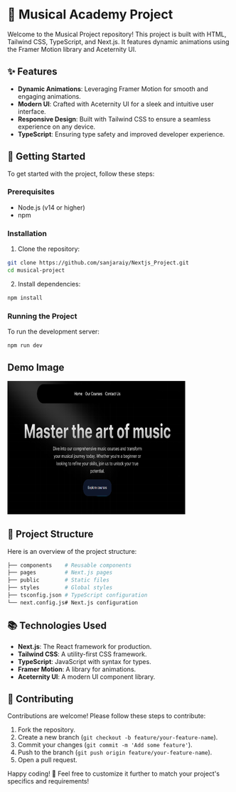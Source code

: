 # 🎵 Musical Academy Project
Welcome to the Musical Project repository! This project is built with HTML, Tailwind CSS, TypeScript, and Next.js. It features dynamic animations using the Framer Motion library and Aceternity UI.

## ✨ Features
- **Dynamic Animations**: Leveraging Framer Motion for smooth and engaging animations.
- **Modern UI**: Crafted with Aceternity UI for a sleek and intuitive user interface.
- **Responsive Design**: Built with Tailwind CSS to ensure a seamless experience on any device.
- **TypeScript**: Ensuring type safety and improved developer experience.

## 🚀 Getting Started
To get started with the project, follow these steps:

### Prerequisites
- Node.js (v14 or higher)
- npm 

### Installation

1. Clone the repository:
 ```sh
 git clone https://github.com/sanjaraiy/Nextjs_Project.git
 cd musical-project
 ```

2. Install dependencies:
 ```sh
 npm install
 ```

### Running the Project
To run the development server:
```sh
npm run dev
```

## Demo Image 
<img src="https://github.com/sanjaraiy/Nextjs_Project/blob/main/public/musicalX.png" width="400px" height="300px"/>

## 📁 Project Structure

Here is an overview of the project structure:

```sh
├── components    # Reusable components
├── pages         # Next.js pages
├── public        # Static files
├── styles        # Global styles
├── tsconfig.json # TypeScript configuration
└── next.config.js# Next.js configuration
```
## 📚 Technologies Used
- **Next.js**: The React framework for production.
- **Tailwind CSS**: A utility-first CSS framework.
- **TypeScript**: JavaScript with syntax for types.
- **Framer Motion**: A library for animations.
- **Aceternity UI**: A modern UI component library.

## 🌟 Contributing
Contributions are welcome! Please follow these steps to contribute:
1. Fork the repository.
2. Create a new branch (`git checkout -b feature/your-feature-name`).
3. Commit your changes (`git commit -m 'Add some feature'`).
4. Push to the branch (`git push origin feature/your-feature-name`).
5. Open a pull request.

Happy coding! 🎉
Feel free to customize it further to match your project's specifics and requirements!
